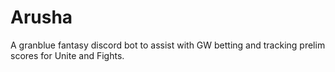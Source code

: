 # Arusha
A granblue fantasy discord bot to assist with GW betting and tracking prelim scores for Unite and Fights. 
